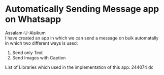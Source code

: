 # Automatically Sending Message app on Whatsapp
Assalam-U-Alaikum</br>
I have created an app in which we can send a message on bulk automatally in which two different ways is used:
1. Send only Text
2. Send Images with Caption

List of Libraries which used in the implementation of this app:
244074 dc

